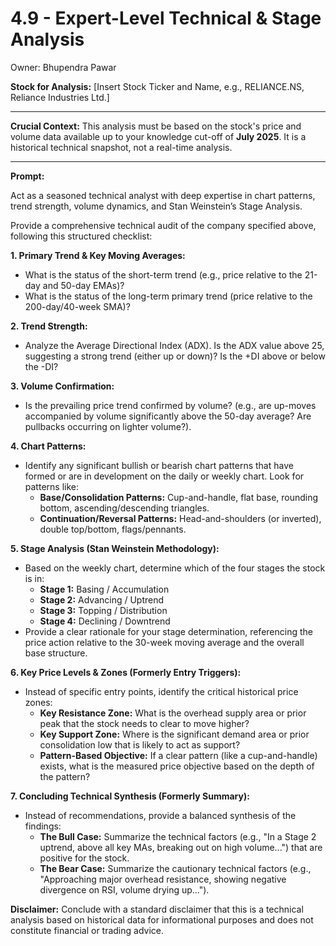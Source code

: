 # 4.9 - Expert-Level Technical & Stage Analysis

Owner: Bhupendra Pawar

**Stock for Analysis:**
[Insert Stock Ticker and Name, e.g., RELIANCE.NS, Reliance Industries Ltd.]

---

**Crucial Context:**
This analysis must be based on the stock's price and volume data available up to your knowledge cut-off of **July 2025**. It is a historical technical snapshot, not a real-time analysis.

---

**Prompt:**

Act as a seasoned technical analyst with deep expertise in chart patterns, trend strength, volume dynamics, and Stan Weinstein’s Stage Analysis.

Provide a comprehensive technical audit of the company specified above, following this structured checklist:

**1. Primary Trend & Key Moving Averages:**

- What is the status of the short-term trend (e.g., price relative to the 21-day and 50-day EMAs)?
- What is the status of the long-term primary trend (price relative to the 200-day/40-week SMA)?

**2. Trend Strength:**

- Analyze the Average Directional Index (ADX). Is the ADX value above 25, suggesting a strong trend (either up or down)? Is the +DI above or below the -DI?

**3. Volume Confirmation:**

- Is the prevailing price trend confirmed by volume? (e.g., are up-moves accompanied by volume significantly above the 50-day average? Are pullbacks occurring on lighter volume?).

**4. Chart Patterns:**

- Identify any significant bullish or bearish chart patterns that have formed or are in development on the daily or weekly chart. Look for patterns like:
    - **Base/Consolidation Patterns:** Cup-and-handle, flat base, rounding bottom, ascending/descending triangles.
    - **Continuation/Reversal Patterns:** Head-and-shoulders (or inverted), double top/bottom, flags/pennants.

**5. Stage Analysis (Stan Weinstein Methodology):**

- Based on the weekly chart, determine which of the four stages the stock is in:
    - **Stage 1:** Basing / Accumulation
    - **Stage 2:** Advancing / Uptrend
    - **Stage 3:** Topping / Distribution
    - **Stage 4:** Declining / Downtrend
- Provide a clear rationale for your stage determination, referencing the price action relative to the 30-week moving average and the overall base structure.

**6. Key Price Levels & Zones (Formerly Entry Triggers):**

- Instead of specific entry points, identify the critical historical price zones:
    - **Key Resistance Zone:** What is the overhead supply area or prior peak that the stock needs to clear to move higher?
    - **Key Support Zone:** Where is the significant demand area or prior consolidation low that is likely to act as support?
    - **Pattern-Based Objective:** If a clear pattern (like a cup-and-handle) exists, what is the measured price objective based on the depth of the pattern?

**7. Concluding Technical Synthesis (Formerly Summary):**

- Instead of recommendations, provide a balanced synthesis of the findings:
    - **The Bull Case:** Summarize the technical factors (e.g., "In a Stage 2 uptrend, above all key MAs, breaking out on high volume...") that are positive for the stock.
    - **The Bear Case:** Summarize the cautionary technical factors (e.g., "Approaching major overhead resistance, showing negative divergence on RSI, volume drying up...").

**Disclaimer:** Conclude with a standard disclaimer that this is a technical analysis based on historical data for informational purposes and does not constitute financial or trading advice.